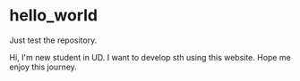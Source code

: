 # hello_world
Just test the repository.

Hi,
I'm new student in UD. I want to develop sth using this website.
Hope me enjoy this journey.
